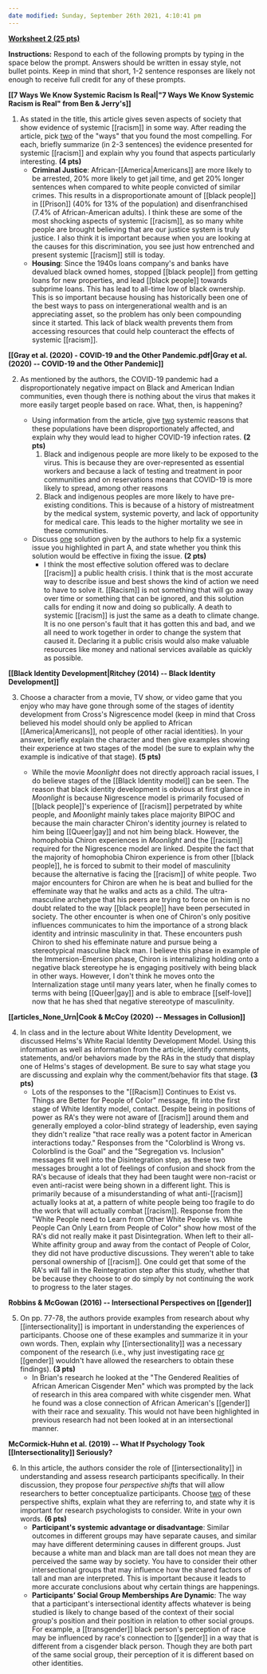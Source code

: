 ```yaml
---
date modified: Sunday, September 26th 2021, 4:10:41 pm
---
```

**<u>Worksheet 2 (25 pts)</u>**

**Instructions:** Respond to each of the following prompts by typing in the space below the prompt. Answers should be written in essay style, not bullet points. Keep in mind that short, 1-2 sentence responses are likely not enough to receive full credit for any of these prompts.

**[[7 Ways We Know Systemic Racism Is Real|"7 Ways We Know Systemic Racism is Real" from Ben & Jerry's]]**

1. As stated in the title, this article gives seven aspects of society that show evidence of systemic [[racism]] in some way. After reading the article, pick <u>two</u> of the "ways" that you found the most compelling. For each, briefly summarize (in 2-3 sentences) the evidence presented for systemic [[racism]] and explain why you found that aspects particularly interesting. **(4 pts)**
	- **Criminal Justice**: African-[[America|Americans]] are more likely to be arrested, 20% more likely to get jail time, and get 20% longer sentences when compared to white people convicted of similar crimes. This results in a disproportionate amount of [[black people]] in [[Prison]] (40% for 13% of the population) and disenfranchised (7.4% of African-American adults). I think these are some of the most shocking aspects of systemic [[racism]], as so many white people are brought believing that are our justice system is truly justice. I also think it is important because when you are looking at the causes for this discrimination, you see just how entrenched and present systemic [[racism]] still is today.
	- **Housing**: Since the 1940s loans company's and banks have devalued black owned homes, stopped [[black people]] from getting loans for new properties, and lead [[black people]] towards subprime loans. This has lead to all-time low of black ownership. This is so important because housing has historically been one of the best ways to pass on intergenerational wealth and is an appreciating asset, so the problem has only been compounding since it started. This lack of black wealth prevents them from accessing resources that could help counteract the effects of systemic [[racism]].


**[[Gray et al. (2020) - COVID-19 and the Other Pandemic.pdf|Gray et al. (2020) -- COVID-19 and the Other Pandemic]]**

2. As mentioned by the authors, the COVID-19 pandemic had a disproportionately negative impact on Black and American Indian communities, even though there is nothing about the virus that makes it more easily target people based on race. What, then, is happening?

	- Using information from the article, give <u>two</u> systemic reasons that these populations have been disproportionately affected, and explain why they would lead to higher COVID-19 infection rates. **(2 pts)**
		1. Black and indigenous people are more likely to be exposed to the virus. This is because they are over-represented as essential workers and because a lack of testing and treatment in poor communities and on reservations means that COVID-19 is more likely to spread, among other reasons
		2. Black and indigenous peoples are more likely to have pre-existing conditions. This is because of a history of mistreatment by the medical system, systemic poverty, and lack of opportunity for medical care. This leads to the higher mortality we see in these communities.
	- Discuss <u>one</u> solution given by the authors to help fix a systemic issue you highlighted in part A, and state whether you think this solution would be effective in fixing the issue. **(2 pts)**
		- I think the most effective solution offered was to declare [[racism]] a public health crisis. I think that is the most accurate way to describe issue and best shows the kind of action we need to have to solve it. [[Racism]] is not something that will go away over time or something that can be ignored, and this solution calls for ending it now and doing so publically. A death to systemic [[racism]] is just the same as a death to climate change. It is no one person's fault that it has gotten this and bad, and we all need to work together in order to change the system that caused it. Declaring it a public crisis would also make valuable resources like money and national services available as quickly as possible.


**[[Black Identity Development|Ritchey (2014) -- Black Identity Development]]**

3. Choose a character from a movie, TV show, or video game that you enjoy who may have gone through some of the stages of identity development from Cross's Nigrescence model (keep in mind that Cross believed his model should only be applied to African [[America|Americans]], not people of other racial identities). In your answer, briefly explain the character and then give examples showing their experience at two stages of the model (be sure to explain why the example is indicative of that stage). **(5 pts)**

	- While the movie *Moonlight* does not directly approach racial issues, I do believe stages of the [[Black Identity model]] can be seen. The reason that black identity development is obvious at first glance in *Moonlight* is because Nigrescence model is primarily focused of [[black people]]'s experience of [[racism]] perpetrated by white people, and *Moonlight* mainly takes place majority BIPOC and because the main character Chiron's identity journey is related to him being [[Queer|gay]] and not him being black. However, the homophobia Chiron experiences in *Moonlight* and the [[racism]] required for the Nigrescence model are linked. Despite the fact that the majority of homophobia Chiron experience is from other [[black people]], he is forced to submit to their model of masculinity because the alternative is facing the [[racism]] of white people. Two major encounters for Chiron are when he is beat and bullied for the effeminate way that he walks and acts as a child. The ultra-masculine archetype that his peers are trying to force on him is no doubt related to the way [[black people]] have been persecuted in society. The other encounter is when one of Chiron's only positive influences communicates to him the importance of a strong black identity and intrinsic masculinity in that. These encounters push Chiron to shed his effeminate nature and pursue being a stereotypical masculine black man. I believe this phase in example of the Immersion-Emersion phase, Chiron is internalizing holding onto a negative black stereotype he is engaging positively with being black in other ways. However, I don't think he moves onto the Internalization stage until many years later, when he finally comes to terms with being [[Queer|gay]] and is able to embrace [[self-love]] now that he has shed that negative stereotype of masculinity.


**[[articles_None_Urn|Cook & McCoy (2020) -- Messages in Collusion]]**

4. In class and in the lecture about White Identity Development, we discussed Helms's White Racial Identity Development Model. Using this information as well as information from the article, identify comments, statements, and/or behaviors made by the RAs in the study that display one of Helms's stages of development. Be sure to say what stage you are discussing and explain why the comment/behavior fits that stage. **(3 pts)**
	- Lots of the responses to the "[[Racism]] Continues to Exist vs. Things are Better for People of Color" message, fit into the first stage of White Identity model, contact. Despite being in positions of power as RA's they were not aware of [[racism]] around them and generally employed a color-blind strategy of leadership, even saying they didn't realize "that race really was a potent factor in American interactions today." Responses from the "Colorblind is Wrong vs. Colorblind is the Goal" and the "Segregation vs. Inclusion" messages fit well into the Disintegration step, as these two messages brought a lot of feelings of confusion and shock from the RA's because of ideals that they had been taught were non-racist or even anti-racist were being shown in a different light. This is primarily because of a misunderstanding of what anti-[[racism]] actually looks at at, a pattern of white people being too fragile to do the work that will actually combat [[racism]]. Response from the "White People need to Learn from Other White People vs. White People Can Only Learn from People of Color" show how most of the RA's did not really make it past Disintegration. When left to their all-White affinity group and away from the contact of People of Color, they did not have productive discussions. They weren't able to take personal ownership of [[racism]]. One could get that some of the RA's will fall in the Reintegration step after this study, whether that be because they choose to or do simply by not continuing the work to progress to the later stages. 

**Robbins & McGowan (2016) -- Intersectional Perspectives on [[gender]]**

5. On pp. 77-78, the authors provide examples from research about why [[intersectionality]] is important in understanding the experiences of participants. Choose one of these examples and summarize it in your own words. Then, explain why [[intersectionality]] was a necessary component of the research (i.e., why just investigating race <u>or</u> [[gender]] wouldn't have allowed the researchers to obtain these findings). **(3 pts)**
	- In Brian's research he looked at the "The Gendered Realities of African American Cisgender Men" which was prompted by the lack of research in this area compared with white cisgender men. What he found was a close connection of African American's [[gender]] with their race and sexuality. This would not have been highlighted in previous research had not been looked at in an intersectional manner.

**McCormick-Huhn et al. (2019) -- What If Psychology Took [[Intersectionality]] Seriously?**

6. In this article, the authors consider the role of [[intersectionality]] in understanding and assess research participants specifically. In their discussion, they propose four *perspective shifts* that will allow researchers to better conceptualize participants. Choose <u>two</u> of these perspective shifts, explain what they are referring to, and state why it is important for research psychologists to consider. Write in your own words. **(6 pts)**
	- **Participant's systemic advantage or disadvantage**: Similar outcomes in different groups may have separate causes, and similar may have different determining causes in different groups. Just because a white man and black man are tall does not mean they are perceived the same way by society. You have to consider their other intersectional groups that may influence how the shared factors of tall and man are interpreted. This is important because it leads to more accurate conclusions about why certain things are happenings.
	- **Participants’ Social Group Memberships Are Dynamic**: The way that a participant's intersectional identity affects whatever is being studied is likely to change based of the context of their social group's position and their position in relation to other social groups. For example, a [[transgender]] black person's perception of race may be influenced by race's connection to [[gender]] in a way that is different from a cisgender black person. Though they are both part of the same social group, their perception of it is different based on other identities.